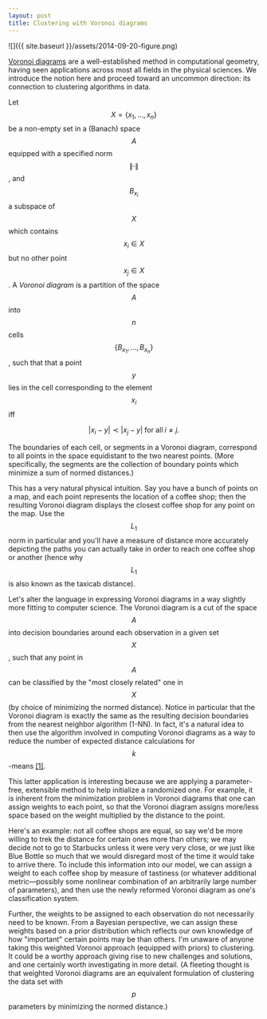 ```yaml
---
layout: post
title: Clustering with Voronoi diagrams
---
```


![]({{ site.baseurl }}/assets/2014-09-20-figure.png)

[Voronoi diagrams](http://en.wikipedia.org/wiki/Voronoi_diagram) are a well-established method in computational geometry, having seen applications across most all fields in the physical sciences. We introduce the notion here and proceed toward an uncommon direction: its connection to clustering algorithms in data.

Let $$X=\{x_1,\ldots,x_n\}$$ be a non-empty set in a (Banach) space $$A$$ equipped with a specified norm $$\|\cdot\|$$, and $$B_{x_i}$$ a subspace of $$X$$ which contains $$x_i\in X$$ but no other point $$x_j\in X$$. A _Voronoi diagram_ is a partition of the space $$A$$ into $$n$$ cells $$\{B_{x_1},\ldots, B_{x_n}\}$$, such that that a point $$y$$ lies in the cell corresponding to the element $$x_i$$ iff

$$
|x_i - y| \prec |x_j - y|\;\text{for all}\;i\neq j.
$$

The boundaries of each cell, or segments in a Voronoi diagram, correspond to all points in the space equidistant to the two nearest points. (More specifically, the segments are the collection of boundary points which minimize a sum of normed distances.)

This has a very natural physical intuition. Say you have a bunch of points on a map, and each point represents the location of a coffee shop; then the resulting Voronoi diagram displays the closest coffee shop for any point on the map. Use the $$L_1$$ norm in particular and you'll have a measure of distance more accurately depicting the paths you can actually take in order to reach one coffee shop or another (hence why $$L_1$$ is also known as the taxicab distance).

Let's alter the language in expressing Voronoi diagrams in a way slightly more fitting to computer science. The Voronoi diagram is a cut of the space $$A$$ into decision boundaries around each observation in a given set $$X$$, such that any point in $$A$$ can be classified by the "most closely related" one in $$X$$ (by choice of minimizing the normed distance). Notice in particular that the Voronoi diagram is exactly the same as the resulting decision boundaries from the nearest neighbor algorithm (1-NN). In fact, it's a natural idea to then use the algorithm involved in computing Voronoi diagrams as a way to reduce the number of expected distance calculations for $$k$$-means [[1]](http://www2.informatik.uni-freiburg.de/~danlee/publications/voronoi.pdf).

This latter application is interesting because we are applying a parameter-free, extensible method to help initialize a randomized one. For example, it is inherent from the minimization problem in Voronoi diagrams that one can assign weights to each point, so that the Voronoi diagram assigns more/less space based on the weight multiplied by the distance to the point.

Here's an example: not all coffee shops are equal, so say we'd be more willing to trek the distance for certain ones more than others; we may decide not to go to Starbucks unless it were very very close, or we just like Blue Bottle so much that we would disregard most of the time it would take to arrive there. To include this information into our model, we can assign a weight to each coffee shop by measure of tastiness (or whatever additional metric—possibly some nonlinear combination of an arbitrarily large number of parameters), and then use the newly reformed Voronoi diagram as one's classification system.

Further, the weights to be assigned to each observation do not necessarily need to be known. From a Bayesian perspective, we can assign these weights based on a prior distribution which reflects our own knowledge of how "important" certain points may be than others. I'm unaware of anyone taking this weighted Voronoi approach (equipped with priors) to clustering. It could be a worthy approach giving rise to new challenges and solutions, and one certainly worth investigating in more detail. (A fleeting thought is that weighted Voronoi diagrams are an equivalent formulation of clustering the data set with $$p$$ parameters by minimizing the normed distance.)
